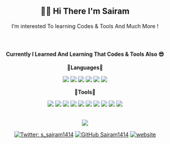   <header>
  <h2 align="center" > 🤘🏻 Hi There I'm Sairam </h2>
  <p align="center">I’m interested To learning Codes & Tools And Much More ! </p> 
  </header>
  <div align="center">
  <h4>Currently I Learned And Learning That Codes & Tools Also 😎</h4>

  **🔻Languages🔻**  

<img src="https://img.shields.io/badge/HTML5-E34F26?style=for-the-badge&logo=html5&logoColor=white">
<img src="https://img.shields.io/badge/CSS3-1572B6?style=for-the-badge&logo=css3&logoColor=white">
<img src="https://img.shields.io/badge/JavaScript-323330?style=for-the-badge&logo=javascript&logoColor=F7DF1E">
<img src="https://img.shields.io/badge/json-5E5C5C?style=for-the-badge&logo=json&logoColor=white">
<img src="https://img.shields.io/badge/PHP-777BB4?style=for-the-badge&logo=php&logoColor=white">
<img src="https://img.shields.io/badge/MySQL-005C84?style=for-the-badge&logo=mysql&logoColor=white">
<!--   <code><img height="45" src="https://static.javatpoint.com/htmlpages/images/html-tutorial.png"></code>
  <code><img height="48" src="https://static.javatpoint.com/csspages/images/css-tutorial.png"></code>
  <code><img height="45" src="https://static.javatpoint.com/images/javascript/javascript_logo.png"></code>
  <code><img height="40" src="https://www.javatpoint.com/jsonpages/images/json-tutorial.jpg"></code>
  <code><img height="38" src="https://upload.wikimedia.org/wikipedia/commons/thumb/2/27/PHP-logo.svg/2560px-PHP-logo.svg.png"></code>
  <code><img height="50" src="https://pngimg.com/uploads/mysql/mysql_PNG35.png"></code> -->


  **🔻Tools🔻**

<img src="https://img.shields.io/badge/Bootstrap-563D7C?style=for-the-badge&logo=bootstrap&logoColor=white">
<img src="https://img.shields.io/badge/jQuery-0769AD?style=for-the-badge&logo=jquery&logoColor=white">
<img src="https://img.shields.io/badge/Node.js-339933?style=for-the-badge&logo=nodedotjs&logoColor=white">
<img src="https://img.shields.io/badge/npm-CB3837?style=for-the-badge&logo=npm&logoColor=white">
<img src="https://img.shields.io/badge/Google%20Analytics-E37400?style=for-the-badge&logo=google%20analytics&logoColor=white">
<img src="https://img.shields.io/badge/npm-CB3837?style=for-the-badge&logo=npm&logoColor=white">
<!--   <code><img height="40" src="https://static.javatpoint.com/bootstrappages/images/bootstrap-tutorial.png"></code>
  <code><img height="40" src="https://static.javatpoint.com/jquerypages/images/jquery-tutorial.jpg"></code>
  <code><img height="40" src="https://www.javatpoint.com/js/nodejs/images/node-js-tutorial.png"></code>
  <code><img height="40" src="https://static.javatpoint.com/tutorial/git/images/git-tutorial.png"></code>
  <code><img height="40" src="https://michalsnik.github.io/aos/img/github_octocat.png"></code>
  <code><img height="40" src="https://popper.js.org/static/popper-logo-394b4ea5914aad7fc580f418ed0cfb17.svg"></code>
  <code><img height="40" src="https://demos.creative-tim.com/now-ui-kit/assets/img/now-logo.png"></code>
  <code><img height="40" src="https://avatars.githubusercontent.com/u/14319378?s=280&v=4"></code>
  <code><img height="40" src="https://user-images.githubusercontent.com/96203481/165370265-d352708f-3aa7-48de-ac6f-01cfe0de6b83.png"></code>
  <code><img height="40" src="https://static.javatpoint.com/tutorial/firebase/images/firebase.png"></code>
  <code><img height="40" src="https://static.javatpoint.com/ms/excel/images/ms-excel.png"></code> -->
  
<img src="https://img.shields.io/badge/Adobe%20after%20affects-CF96FD?style=for-the-badge&logo=Adobe%20after%20effects&logoColor=393665">
<img src="https://img.shields.io/badge/Adobe%20Premiere%20Pro-9999FF?style=for-the-badge&logo=Adobe%20Premiere%20Pro&logoColor=white">
<img src="https://img.shields.io/badge/Adobe%20Photoshop-31A8FF?style=for-the-badge&logo=Adobe%20Photoshop&logoColor=black">
<img src="https://img.shields.io/badge/Adobe%20Illustrator-FF9A00?style=for-the-badge&logo=adobe%20illustrator&logoColor=white">

  <br><img src="https://github-readme-stats.vercel.app/api?username=Sairam1414&&show_icons=true&title_color=ffffff&icon_color=bb2acf&text_color=daf7dc&bg_color=151515">

  [![Twitter: s_sairam1414](https://img.shields.io/twitter/follow/s_sairam1414?style=social)](https://twitter.com/s_sairam1414)
  [![GitHub Sairam1414](https://img.shields.io/github/followers/Sairam1414?label=follow&style=social)](https://github.com/Sairam1414)
  [![website](https://img.shields.io/badge/Website-Wecreationofficial.com-2648ff?style=flat-square&logo=google-chrome)](https://wecreationofficial.web.app/)
  </div>
